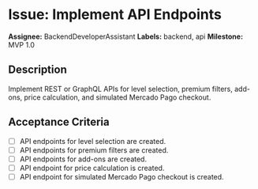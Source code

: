 
# Issue: Implement API Endpoints

**Assignee:** BackendDeveloperAssistant
**Labels:** backend, api
**Milestone:** MVP 1.0

## Description

Implement REST or GraphQL APIs for level selection, premium filters, add-ons, price calculation, and simulated Mercado Pago checkout.

## Acceptance Criteria

- [ ] API endpoints for level selection are created.
- [ ] API endpoints for premium filters are created.
- [ ] API endpoints for add-ons are created.
- [ ] API endpoint for price calculation is created.
- [ ] API endpoint for simulated Mercado Pago checkout is created.
